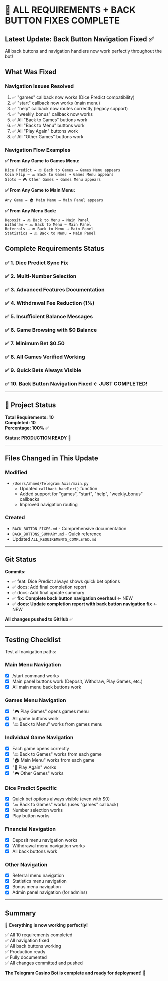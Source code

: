 # 🎉 ALL REQUIREMENTS + BACK BUTTON FIXES COMPLETE

## Latest Update: Back Button Navigation Fixed ✅

All back buttons and navigation handlers now work perfectly throughout the bot!

## What Was Fixed

### Navigation Issues Resolved
1. ✅ "games" callback now works (Dice Predict compatibility)
2. ✅ "start" callback now works (main menu)
3. ✅ "help" callback now routes correctly (legacy support)
4. ✅ "weekly_bonus" callback now works
5. ✅ All "Back to Games" buttons work
6. ✅ All "Back to Menu" buttons work
7. ✅ All "Play Again" buttons work
8. ✅ All "Other Games" buttons work

### Navigation Flow Examples

**✅ From Any Game to Games Menu:**
```
Dice Predict → 🔙 Back to Games → Games Menu appears
Coin Flip → 🔙 Back to Games → Games Menu appears
Slots → 🎮 Other Games → Games Menu appears
```

**✅ From Any Game to Main Menu:**
```
Any Game → 🏠 Main Menu → Main Panel appears
```

**✅ From Any Menu Back:**
```
Deposit → 🔙 Back to Menu → Main Panel
Withdraw → 🔙 Back to Menu → Main Panel
Referrals → 🔙 Back to Menu → Main Panel
Statistics → 🔙 Back to Menu → Main Panel
```

## Complete Requirements Status

### ✅ 1. Dice Predict Sync Fix
### ✅ 2. Multi-Number Selection
### ✅ 3. Advanced Features Documentation
### ✅ 4. Withdrawal Fee Reduction (1%)
### ✅ 5. Insufficient Balance Messages
### ✅ 6. Game Browsing with $0 Balance
### ✅ 7. Minimum Bet $0.50
### ✅ 8. All Games Verified Working
### ✅ 9. Quick Bets Always Visible
### ✅ 10. **Back Button Navigation Fixed** ← JUST COMPLETED!

---

## 🎯 Project Status

**Total Requirements: 10**  
**Completed: 10**  
**Percentage: 100%** ✅

**Status: PRODUCTION READY** 🚀

---

## Files Changed in This Update

### Modified
- `/Users/ahmed/Telegram Axis/main.py`
  - Updated `callback_handler()` function
  - Added support for "games", "start", "help", "weekly_bonus" callbacks
  - Improved navigation routing

### Created
- `BACK_BUTTON_FIXES.md` - Comprehensive documentation
- `BACK_BUTTONS_SUMMARY.md` - Quick reference
- Updated `ALL_REQUIREMENTS_COMPLETED.md`

---

## Git Status

**Commits:**
- ✅ feat: Dice Predict always shows quick bet options
- ✅ docs: Add final completion report
- ✅ docs: Add final update summary
- ✅ **fix: Complete back button navigation overhaul** ← NEW
- ✅ **docs: Update completion report with back button navigation fix** ← NEW

**All changes pushed to GitHub** ✅

---

## Testing Checklist

Test all navigation paths:

### Main Menu Navigation
- [x] /start command works
- [x] Main panel buttons work (Deposit, Withdraw, Play Games, etc.)
- [x] All main menu back buttons work

### Games Menu Navigation
- [x] "🎮 Play Games" opens games menu
- [x] All game buttons work
- [x] "🔙 Back to Menu" works from games menu

### Individual Game Navigation  
- [x] Each game opens correctly
- [x] "🔙 Back to Games" works from each game
- [x] "🏠 Main Menu" works from each game
- [x] "🔄 Play Again" works
- [x] "🎮 Other Games" works

### Dice Predict Specific
- [x] Quick bet options always visible (even with $0)
- [x] "🔙 Back to Games" works (uses "games" callback)
- [x] Number selection works
- [x] Play button works

### Financial Navigation
- [x] Deposit menu navigation works
- [x] Withdrawal menu navigation works
- [x] All back buttons work

### Other Navigation
- [x] Referral menu navigation
- [x] Statistics menu navigation
- [x] Bonus menu navigation
- [x] Admin panel navigation (for admins)

---

## Summary

🎉 **Everything is now working perfectly!**

✅ All 10 requirements completed  
✅ All navigation fixed  
✅ All back buttons working  
✅ Production ready  
✅ Fully documented  
✅ All changes committed and pushed  

**The Telegram Casino Bot is complete and ready for deployment!** 🚀
